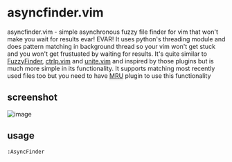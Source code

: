 asyncfinder.vim
===============

asyncfinder.vim - simple asynchronous fuzzy file finder for vim that won't make you wait 
for results evar! EVAR! It uses python's threading module and does pattern matching in
background thread so your vim won't get stuck and you won't get frustuated by waiting for 
results. It's quite similar to [FuzzyFinder], [ctrlp.vim] and [unite.vim] and inspired by those
plugins but is much more simple in its functionality. It supports matching most recently used files
too but you need to have [MRU] plugin to use this functionality

screenshot
----------
![image](http://i.imgur.com/6lBlh.png)

usage
-----

    :AsyncFinder

[FuzzyFinder]: https://bitbucket.org/ns9tks/vim-fuzzyfinder/
[ctrlp.vim]: https://github.com/kien/ctrlp.vim
[unite.vim]: https://github.com/Shougo/unite.vim
[MRU]: http://www.vim.org/scripts/script.php?script_id=521
